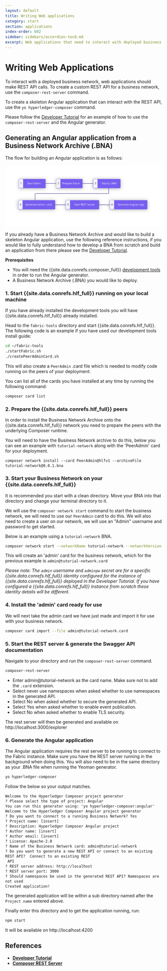 ```yaml
---
layout: default
title: Writing Web applications
category: start
section: applications
index-order: 602
sidebar: sidebars/accordion-toc0.md
excerpt: Web applications that need to interact with deployed business networks should make calls to a REST API. The easiest way to create the REST API is to use the `composer-rest-server` to [**dynamically generate a REST API from the deployed business network**](./web.html).
---
```


# Writing Web Applications

To interact with a deployed business network, web applications should make REST API calls. To create a custom REST API for a business network, use the `composer-rest-server` command.

To create a skeleton Angular application that can interact with the REST API, use the `yo hyperledger-composer` command.

Please follow the [Developer Tutorial](../tutorials/developer-tutorial.html) for an example of how to use the `composer-rest-server` and the Angular generator.


## Generating an Angular application from a Business Network Archive (.BNA)

The flow for building an Angular application is as follows:

<img src="../assets/img/Angular.svg" style="border: none;" alt="Angular Generator Flow">

If you already have a Business Network Archive and would like to build a skeleton Angular application, use the following reference instructions, if you would like to fully understand how to develop a BNA from scratch and build an application from there please see the [Developer Tutorial](../tutorials/developer-tutorial.html).

**Prerequisites**

- You will need the {{site.data.conrefs.composer_full}} [development tools](../installing/development-tools.html) in order to run the Angular generator.
- A Business Network Archive (.BNA) you would like to deploy.

### 1. Start {{site.data.conrefs.hlf_full}} running on your local machine

If you have already installed the development tools you will have {{site.data.conrefs.hlf_full}} already installed.

Head to the `fabric-tools` directory and start {{site.data.conrefs.hlf_full}}. The following code is an example if you have used our development tools install guide:

```bash
cd ~/fabric-tools
./startFabric.sh
./createPeerAdminCard.sh
```

This will also create a `PeerAdmin` .card file which is needed to modify code running on the peers of your deployment.

You can list all of the cards you have installed at any time by running the following command:

```bash
composer card list
```

### 2. Prepare the {{site.data.conrefs.hlf_full}} peers

In order to install the Business Network Archive onto the {{site.data.conrefs.hlf_full}} network you need to prepare the peers with the underlying Composer runtime.

You will need to have the Business Network archive to do this, below you can see an example with `tutorial-network` along with the 'PeerAdmin' card for your deployment.

```
composer network install --card PeerAdmin@hlfv1 --archiveFile tutorial-network@0.0.1.bna
```

### 3. Start your Business Network on your {{site.data.conrefs.hlf_full}}

It is recommended you start with a clean directory. Move your BNA into that directory and change your terminal directory to it.

We will use the `composer network start` command to start the business network, we will need to use our `PeerAdmin` card to do this. We will also need to create a user on our network, we will use an "Admin" username and password to get started.

Below is an example using a `tutorial-network` BNA.

```bash
composer network start --networkName tutorial-network --networkVersion 0.0.1 --networkAdmin admin --networkAdminEnrollSecret adminpw --card PeerAdmin@hlfv1
```

This will create an 'admin' card for the business network, which for the previous example is `admin@tutorial-network.card`

*Please note: The `admin` username and `adminpw` secret are for a specific {{site.data.conrefs.hlf_full}} identity configured for the instance of {{site.data.conrefs.hlf_full}} deployed in the Developer Tutorial. If you have configured a {{site.data.conrefs.hlf_full}} instance from scratch these identity details will be different.*

### 4. Install the 'admin' card ready for use

We will next take the admin card we have just made and import it for use with your business network.

```bash
composer card import --file admin@tutorial-network.card
```

### 5. Start the REST server & generate the Swagger API documentation

Navigate to your directory and run the `composer-rest-server` command.

```bash
composer-rest-server
```

  - Enter admin@tutorial-network as the card name. Make sure not to add the `.card` extension.
  - Select never use namespaces when asked whether to use namespaces in the generated API.
  - Select No when asked whether to secure the generated API.
  - Select Yes when asked whether to enable event publication.
  - Select No when asked whether to enable TLS security.

The rest server will then be generated and available on http://localhost:3000/explorer

### 6. Generate the Angular application

The Angular application requires the rest server to be running to connect to the Fabric instance. Make sure you have the REST server running in the background when doing this. You will also need to be in the same directory as your .BNA file when running the Yeoman generator.

```bash
yo hyperledger-composer
```

Follow the below so your output matches.

```
Welcome to the Hyperledger Composer project generator
? Please select the type of project: Angular
You can run this generator using: 'yo hyperledger-composer:angular'
Welcome to the Hyperledger Composer Angular project generator
? Do you want to connect to a running Business Network? Yes
? Project name: [insert]
? Description: Hyperledger Composer Angular project
? Author name: [insert]
? Author email: [insert]
? License: Apache-2.0
? Name of the Business Network card: admin@tutorial-network
? Do you want to generate a new REST API or connect to an existing REST API?  Connect to an existing REST
 API
? REST server address: http://localhost
? REST server port: 3000
? Should namespaces be used in the generated REST API? Namespaces are not used
Created application!
```

The generated application will be within a sub directory named after the `Project name` entered above.

Finally enter this directory and to get the application running, run:

```bash
npm start
```

It will be available on http://localhost:4200


## References

* [**Developer Tutorial**](../tutorials/developer-tutorial.html)
* [**Composer REST Server**](../integrating/getting-started-rest-api.html)
